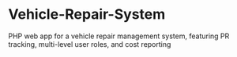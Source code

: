 # Vehicle-Repair-System
PHP web app for a vehicle repair management system, featuring PR tracking, multi-level user roles, and cost reporting
